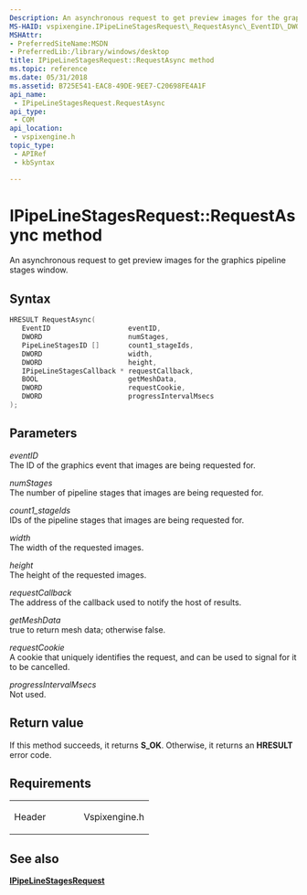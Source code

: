 ```yaml
---
Description: An asynchronous request to get preview images for the graphics pipeline stages window.
MS-HAID: vspixengine.IPipeLineStagesRequest\_RequestAsync\_EventID\_DWORD\_PipeLineStagesID\_arr\_DWORD\_DWORD\_IPipeLineStagesCallback\_ptr\_BOOL\_DWORD\_DWORD
MSHAttr:
- PreferredSiteName:MSDN
- PreferredLib:/library/windows/desktop
title: IPipeLineStagesRequest::RequestAsync method
ms.topic: reference
ms.date: 05/31/2018
ms.assetid: B725E541-EAC8-49DE-9EE7-C20698FE4A1F
api_name: 
 - IPipeLineStagesRequest.RequestAsync
api_type: 
 - COM
api_location: 
 - vspixengine.h
topic_type: 
 - APIRef
 - kbSyntax

---
```


# <span id="vspixengine.ipipelinestagesrequest_requestasync_eventid_dword_pipelinestagesid_arr_dword_dword_ipipelinestagescallback_ptr_bool_dword_dword"></span>IPipeLineStagesRequest::RequestAsync method

An asynchronous request to get preview images for the graphics pipeline stages window.

## Syntax


```C++
HRESULT RequestAsync(
   EventID                   eventID,
   DWORD                     numStages,
   PipeLineStagesID []       count1_stageIds,
   DWORD                     width,
   DWORD                     height,
   IPipeLineStagesCallback * requestCallback,
   BOOL                      getMeshData,
   DWORD                     requestCookie,
   DWORD                     progressIntervalMsecs
);
```

## Parameters

*eventID*   
The ID of the graphics event that images are being requested for.

*numStages*   
The number of pipeline stages that images are being requested for.

*count1\_stageIds*   
IDs of the pipeline stages that images are being requested for.

*width*   
The width of the requested images.

*height*   
The height of the requested images.

*requestCallback*   
The address of the callback used to notify the host of results.

*getMeshData*   
true to return mesh data; otherwise false.

*requestCookie*   
A cookie that uniquely identifies the request, and can be used to signal for it to be cancelled.

*progressIntervalMsecs*   
Not used.

## Return value

If this method succeeds, it returns **S\_OK**. Otherwise, it returns an **HRESULT** error code.

## Requirements

<table><colgroup><col style="width: 50%" /><col style="width: 50%" /></colgroup><tbody><tr class="odd"><td><p>Header</p></td><td>Vspixengine.h</td></tr></tbody></table>

## <span id="see_also"></span>See also

[**IPipeLineStagesRequest**](https://docs.microsoft.com/windows/desktop/direct3dtools/ipipelinestagesrequest)

 

 



